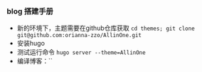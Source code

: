 ### blog 搭建手册
- 新的环境下，主题需要在github仓库获取 `cd themes; git clone git@github.com:orianna-zzo/AllinOne.git`
- 安装hugo
- 测试运行命令 `hugo server --theme=AllinOne`
- 编译博客：``
